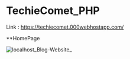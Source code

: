 # TechieComet_PHP

Link : https://techiecomet.000webhostapp.com/

**HomePage

![localhost_Blog-Website_](https://user-images.githubusercontent.com/63875409/142771892-fb43a9d1-6647-4e20-a6b2-c80064d82f6d.png)
